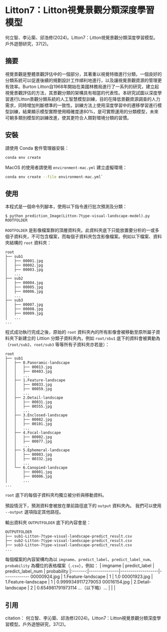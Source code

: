 # Litton7：Litton視覺景觀分類深度學習模型
何立智、李沁築、邱浩修(2024)。Litton7：Litton視覺景觀分類深度學習模型。戶外遊憩研究，37(2)。

## 摘要
  視覺景觀是整體景觀評估中的一個部分，其著重以視覺特徵進行分類，一個良好的分類系統可以促進後續的規劃設計工作順利地進行，以及讓視覺景觀資源的管理更有效率。Burton Litton自1968年開始在美國林務局進行了一系列的研究，建立起視覺景觀評估的方法，其景觀分類的架構具有相當的代表性。本研究試圖以深度學習進行Litton景觀分類系統的人工智慧模型訓練，目的在降低景觀資源調查的人力需求，同時增加判斷標準的一致性。訓練方法上使用深度學習中的遷移學習進行模型訓練，結果顯示模型實際使用精確度達80%，是可實際運用的分類模型，未來可朝多類別模型的訓練改進，使其更符合人類對環境分類的習慣。


## 安裝

請使用 Conda 套件管理器安裝：

```console
conda env create
```

MacOS 的使用者請使用 `environment-mac.yml` 建立虛擬環境：
```bash
conda env create --file environment-mac.yml`
```

## 使用

本程式是一個命令列腳本，使用以下指令進行批次預測及分類：
```console
$ python prediction_Image(Litton-7type-visual-landscape-model).py ROOTFOLDER
```

`ROOTFOLDER` 是影像檔案群的頂層資料夾。此資料夾底下只能放置要分析的一或多個子資料夾，不可包含檔案，而每個子資料夾包含影像檔案。例如以下檔案、資料夾結構的 `root` 資料夾：
```console
root
├── sub1
│   ├── 00001.jpg
│   ├── 00002.jpg
│   ├── 00003.jpg
│   ...
├── sub2
│   ├── 00004.jpg
│   ├── 00005.jpg
│   ├── 00006.jpg
│   ...
├── sub3
│   ├── 00007.jpg
│   ├── 00008.jpg
│   ├── 00009.jpg
│   ...
...
```

程式成功執行完成之後，原始的 `root` 資料夾內的所有影像會被移動至原所屬子資料夾下新建立的 Littion 分類子資料夾內，例如 `root/sbu1` 底下的資料會被異動為（`root/sub2`、`root/sub3` 等等所有子資料夾亦若是）：
```console
root
├── sub1
│   ├── 0.Panoramic-landscape
│   │   ├── 00013.jpg
│   │   ├── 00403.jpg
│   │   ...
│   ├── 1.Feature-landscape
│   │   ├── 00033.jpg
│   │   ├── 00059.jpg
│   │   ...
│   ├── 2.Detail-landscape
│   │   ├── 00031.jpg
│   │   ├── 00555.jpg
│   │   ...
│   ├── 3.Enclosed-landscape
│   │   ├── 00082.jpg
│   │   ├── 00101.jpg
│   │   ...
│   ├── 4.Focal-landscape
│   │   ├── 00002.jpg
│   │   ├── 00077.jpg
│   │   ...
│   ├── 5.Ephemeral-landscape
│   │   ├── 00003.jpg
│   │   ├── 00332.jpg
│   │   ...
│   └── 6.Canopied-landscape
│       ├── 00001.jpg
│       ├── 00006.jpg
│       ...
...
```
`root` 底下的每個子資料夾均獨立被分析與移動資料。

預設情況下，預測資料會被放在單前路徑底下的 `output` 資料夾內。
我們可以使用 `--output` 選項指定其他路徑。

輸出資料夾 `OUTPUTFOLDER` 底下的內容會是：
```console
OUTPUTFOLDER
├── sub1-Litton-7type-visual-landscape-predict_result.csv
├── sub2-Litton-7type-visual-landscape-predict_result.csv
├── sub3-Litton-7type-visual-landscape-predict_result.csv
...
```

每個檔案的內容架構均為以 `imgname`、`predict_label`、`predict_label_num`、`probability` 為欄位的表格檔案（`.csv`），例如：
| imgname | predict_label | predict_label_num | probability
|:-------:|---------------|-------------------|-------------
00000924.jpg | 1.Feature-landscape | 1 | 1.0
00001923.jpg | 1.Feature-landscape | 1 | 0.9999349117279053
00016154.jpg | 2.Detail-landscape | 2 | 0.654981791973114
...（以下略）... | | |



[trained weight]: https://drive.google.com/file/d/1177rxfD7Yx5F5ZzEqDGBeAIYHTLU3lj9/view?usp=drive_link


## 引用
citation：
何立智、李沁築、邱浩修(2024)。Litton7：Litton視覺景觀分類深度學習模型。戶外遊憩研究，37(2)。



